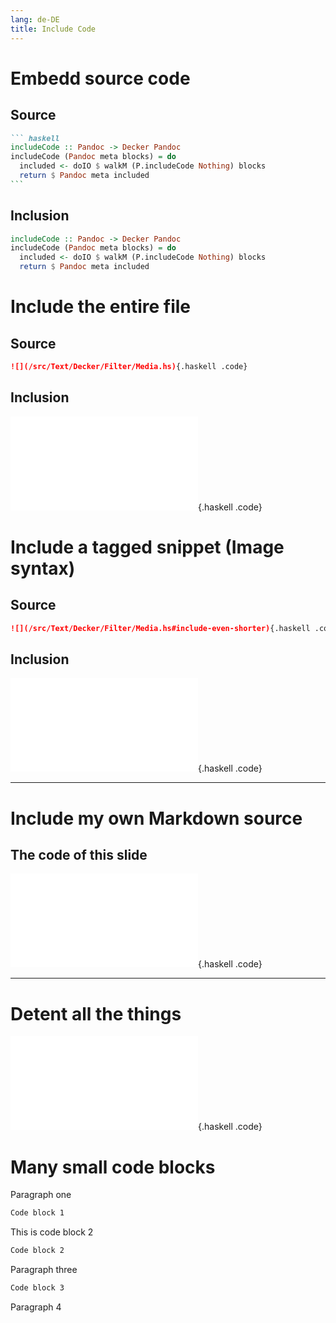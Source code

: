 ```yaml
---
lang: de-DE
title: Include Code
---
```


# Embedd source code

## Source

```` markdown
``` haskell
includeCode :: Pandoc -> Decker Pandoc
includeCode (Pandoc meta blocks) = do
  included <- doIO $ walkM (P.includeCode Nothing) blocks
  return $ Pandoc meta included
```
````

## Inclusion

``` haskell
includeCode :: Pandoc -> Decker Pandoc
includeCode (Pandoc meta blocks) = do
  included <- doIO $ walkM (P.includeCode Nothing) blocks
  return $ Pandoc meta included
```

# Include the entire file

## Source

``` markdown
![](/src/Text/Decker/Filter/Media.hs){.haskell .code}
```

## Inclusion

![](/src/Text/Decker/Filter/Media.hs){.haskell .code}

# Include a tagged snippet (Image syntax)

## Source

``` markdown
![](/src/Text/Decker/Filter/Media.hs#include-even-shorter){.haskell .code}
```

## Inclusion

![](/src/Text/Decker/Filter/Media.hs#include-even-shorter){.haskell .code}

--------------------------------------------------------------------------------

<!-- ---8<--- recursive -->

# Include my own Markdown source

## The code of this slide

![](./include-code-deck.md#recursive){.haskell .code}

<!-- ---8<--- -->

--------------------------------------------------------------------------------

# Detent all the things

![](/src/Text/Decker/Filter/Media.hs#dedent-test){.haskell .code}

# Many small code blocks

Paragraph one

``` txt
Code block 1
```

This is code block 2

``` txt
Code block 2
```

Paragraph three

``` txt
Code block 3
```

Paragraph 4
